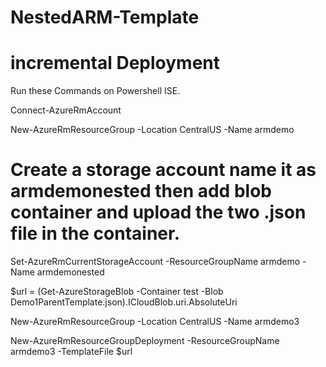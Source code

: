 # NestedARM-Template 

# incremental Deployment



Run these Commands on Powershell ISE.

Connect-AzureRmAccount 

New-AzureRmResourceGroup -Location CentralUS -Name armdemo
# Create a storage account name it as armdemonested then add blob container and upload the two .json file in the container. 



Set-AzureRmCurrentStorageAccount -ResourceGroupName armdemo -Name armdemonested

$url = (Get-AzureStorageBlob -Container test -Blob Demo1ParentTemplate.json).ICloudBlob.uri.AbsoluteUri

New-AzureRmResourceGroup -Location CentralUS -Name armdemo3

New-AzureRmResourceGroupDeployment -ResourceGroupName armdemo3 -TemplateFile $url
